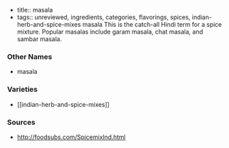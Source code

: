 - title:: masala
- tags:: unreviewed, ingredients, categories, flavorings, spices, indian-herb-and-spice-mixes
masala This is the catch-all Hindi term for a spice mixture. Popular masalas include garam masala, chat masala, and sambar masala.

### Other Names

* masala

### Varieties

* [[indian-herb-and-spice-mixes]]

### Sources
* http://foodsubs.com/SpicemixInd.html
